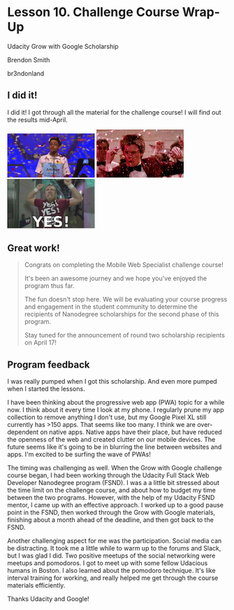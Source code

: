 # Lesson 10. Challenge Course Wrap-Up

Udacity Grow with Google Scholarship

Brendon Smith

br3ndonland


## I did it!

I did it! I got through all the material for the challenge course! I will find out the results mid-April.

<img src="img/celebration-01.gif" alt="GIF of kid on game show" width="200px">

<img src="img/celebration-02.gif" alt="GIF of kid on game show" width="200px">

<img src="img/celebration-03.gif" alt="GIF of kid on game show" width="200px">


## Great work!

> Congrats on completing the Mobile Web Specialist challenge course!
> 
> It's been an awesome journey and we hope you've enjoyed the program thus far.
> 
> The fun doesn't stop here. We will be evaluating your course progress and engagement in the student community to determine the recipients of Nanodegree scholarships for the second phase of this program.
> 
> Stay tuned for the announcement of round two scholarship recipients on April 17!


## Program feedback

I was really pumped when I got this scholarship. And even more pumped when I started the lessons.

I have been thinking about the progressive web app (PWA) topic for a while now. I think about it every time I look at my phone. I regularly prune my app collection to remove anything I don't use, but my Google Pixel XL still currently has >150 apps. That seems like too many. I think we are over-dependent on native apps. Native apps have their place, but have reduced the openness of the web and created clutter on our mobile devices. The future seems like it's going to be in blurring the line between websites and apps. I'm excited to be surfing the wave of PWAs!

The timing was challenging as well. When the Grow with Google challenge course began, I had been working through the Udacity Full Stack Web Developer Nanodegree program (FSND). I was a a little bit stressed about the time limit on the challenge course, and about how to budget my time between the two programs. However, with the help of my Udacity FSND mentor, I came up with an effective approach. I worked up to a good pause point in the FSND, then worked through the Grow with Google materials, finishing about a month ahead of the deadline, and then got back to the FSND.

Another challenging aspect for me was the participation. Social media can be distracting. It took me a little while to warm up to the forums and Slack, but I was glad I did. Two positive meetups of the social networking were meetups and pomodoros. I got to meet up with some fellow Udacious humans in Boston. I also learned about the pomodoro technique. It's like interval training for working, and really helped me get through the course materials efficiently.

Thanks Udacity and Google!